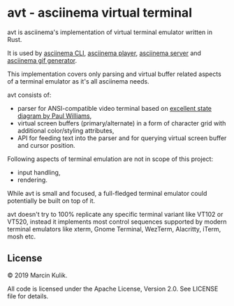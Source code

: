 # avt - asciinema virtual terminal

avt is asciinema's implementation of virtual terminal emulator written in Rust.

It is used by [asciinema CLI](https://github.com/asciinema/asciinema),
[asciinema player](https://github.com/asciinema/asciinema-player), [asciinema
server](https://github.com/asciinema/asciinema-server) and [asciinema gif
generator](https://github.com/asciinema/agg).

This implementation covers only parsing and virtual buffer related aspects of a
terminal emulator as it's all asciinema needs.

avt consists of:

- parser for ANSI-compatible video terminal based on [excellent state diagram by Paul Williams](https://www.vt100.net/emu/dec_ansi_parser),
- virtual screen buffers (primary/alternate) in a form of character grid with additional color/styling attributes,
- API for feeding text into the parser and for querying virtual screen buffer and cursor position.

Following aspects of terminal emulation are not in scope of this project:

- input handling,
- rendering.

While avt is small and focused, a full-fledged terminal emulator could potentially be
built on top of it.

avt doesn't try to 100% replicate any specific terminal variant like VT102 or VT520,
instead it implements most control sequences supported by modern terminal emulators
like xterm, Gnome Terminal, WezTerm, Alacritty, iTerm, mosh etc.

## License

© 2019 Marcin Kulik.

All code is licensed under the Apache License, Version 2.0. See LICENSE file for details.
